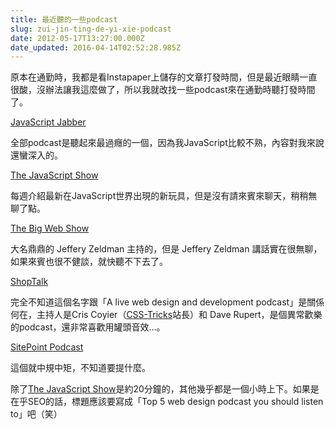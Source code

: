```yaml
---
title: 最近聽的一些podcast
slug: zui-jin-ting-de-yi-xie-podcast
date: 2012-05-17T13:27:00.000Z
date_updated: 2016-04-14T02:52:28.985Z
---
```


原本在通勤時，我都是看Instapaper上儲存的文章打發時間，但是最近眼睛一直很酸，沒辦法讓我這麼做了，所以我就改找一些podcast來在通勤時聽打發時間了。

[JavaScript Jabber](http://javascriptjabber.com/)

全部podcast是聽起來最過癮的一個，因為我JavaScript比較不熟，內容對我來說還蠻深入的。

[The JavaScript Show](http://javascriptshow.com/)

每週介紹最新在JavaScript世界出現的新玩具，但是沒有請來賓來聊天，稍稍無聊了點。

[The Big Web Show](http://5by5.tv/bigwebshow)

大名鼎鼎的 Jeffery Zeldman 主持的，但是 Jeffery Zeldman 講話實在很無聊，如果來賓也很不健談，就快聽不下去了。

[ShopTalk](http://shoptalkshow.com/)

完全不知道這個名字跟「A live web design and development podcast」是關係何在，主持人是Cris Coyier（[CSS-Tricks](http://css-tricks.com/)站長）和 Dave Rupert，是個異常歡樂的podcast，還非常喜歡用罐頭音效&hellip;。

[SitePoint Podcast](http://www.sitepoint.com/category/podcast/)

這個就中規中矩，不知道要提什麼。

除了[The JavaScript Show](http://javascriptshow.com/)是約20分鐘的，其他幾乎都是一個小時上下。如果是在乎SEO的話，標題應該要寫成「Top 5 web design podcast you should listen to」吧（笑）
